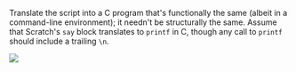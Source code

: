 Translate the script into a C program that's functionally the same  (albeit in a command-line environment); it needn't be structurally the same. Assume that Scratch's `say` block translates to `printf` in C, though any call to `printf` should include a trailing `\n`. 

![](data/md/5/jeopardy/scratch.png)